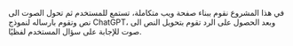 في هذا المشروع نقوم ببناء صفحة ويب متكاملة، تستمع للمستخدم ثم تحول الصوت الى نص وتقوم بارساله لنموذج ChatGPT، وبعد الحصول على الرد تقوم بتحويل النص الى صوت للإجابة على سؤال المستخدم لفظيًا.
